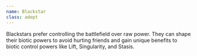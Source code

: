 ```yaml
---
name: Blackstar
class: adept
---
```

Blackstars prefer controlling the battlefield over raw power. They can shape their biotic powers to avoid hurting
friends and gain unique benefits to biotic control powers like Lift, Singularity, and Stasis.
